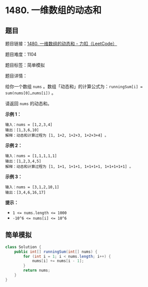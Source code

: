 # 1480. 一维数组的动态和

## 题目

题目链接：[1480. 一维数组的动态和 - 力扣（LeetCode）](https://leetcode.cn/problems/running-sum-of-1d-array/description/)

题目难度：1104

题目标签：简单模拟

题目详情：

给你一个数组 `nums` 。数组「动态和」的计算公式为：`runningSum[i] = sum(nums[0]…nums[i])` 。

请返回 `nums` 的动态和。

**示例 1：**

```
输入：nums = [1,2,3,4]
输出：[1,3,6,10]
解释：动态和计算过程为 [1, 1+2, 1+2+3, 1+2+3+4] 。
```

**示例 2：**

```
输入：nums = [1,1,1,1,1]
输出：[1,2,3,4,5]
解释：动态和计算过程为 [1, 1+1, 1+1+1, 1+1+1+1, 1+1+1+1+1] 。
```

**示例 3：**

```
输入：nums = [3,1,2,10,1]
输出：[3,4,6,16,17]
```

**提示：**

- `1 <= nums.length <= 1000`
- `-10^6 <= nums[i] <= 10^6`



## 简单模拟

``` java
class Solution {
    public int[] runningSum(int[] nums) {
        for (int i = 1; i < nums.length; i++) {
            nums[i] += nums[i - 1];
        }
        return nums;
    }
}
```